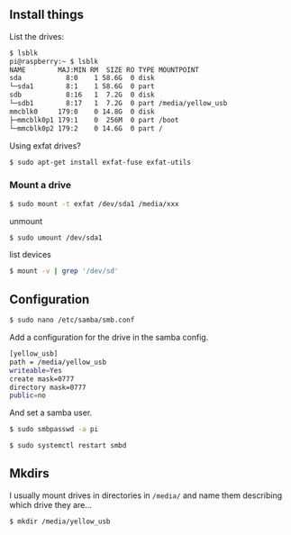 ## Install things

List the drives:

```sh
$ lsblk
pi@raspberry:~ $ lsblk
NAME        MAJ:MIN RM  SIZE RO TYPE MOUNTPOINT
sda           8:0    1 58.6G  0 disk
└─sda1        8:1    1 58.6G  0 part
sdb           8:16   1  7.2G  0 disk
└─sdb1        8:17   1  7.2G  0 part /media/yellow_usb
mmcblk0     179:0    0 14.8G  0 disk
├─mmcblk0p1 179:1    0  256M  0 part /boot
└─mmcblk0p2 179:2    0 14.6G  0 part /
```

Using exfat drives?

```sh
$ sudo apt-get install exfat-fuse exfat-utils
```

### Mount a drive

```sh
$ sudo mount -t exfat /dev/sda1 /media/xxx
```

unmount

```sh
$ sudo umount /dev/sda1 
```

list devices

```sh
$ mount -v | grep '/dev/sd'
```

## Configuration

```sh
$ sudo nano /etc/samba/smb.conf
```

Add a configuration for the drive in the samba config.

```sh
[yellow_usb]
path = /media/yellow_usb
writeable=Yes
create mask=0777
directory mask=0777
public=no
```

And set a samba user.

```sh
$ sudo smbpasswd -a pi
```

```sh
$ sudo systemctl restart smbd
```


## Mkdirs

I usually mount drives in directories in `/media/` and name them describing which drive they are...

```
$ mkdir /media/yellow_usb
```

